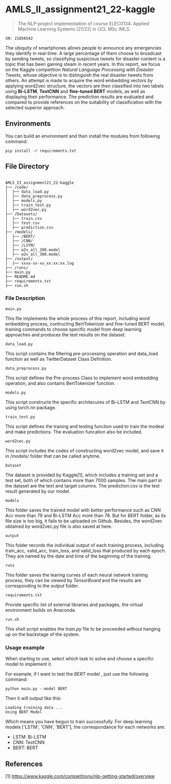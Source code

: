 # AMLS_II_assignment21_22-kaggle
> The NLP-project implementation of course ELEC0134: Applied Machine Learning Systems (21/22) in UCL MSc IMLS.
```
SN: 21056542
```

The ubiquity of smartphones allows people to announce any emergencies they identify in real-time. A large percentage of them choose to broadcast by sending tweets, so classifying
suspicious tweets for disaster content is a topic that has been gaining steam in recent years. In this report, we focus on the Kaggle competition *Natural Language Processing with Disaster Tweets*, whose objective is to distinguish the real disaster tweets from others. An attempt is made to acquire the word embedding vectors by applying word2vec structure, the vectors are then classified into two labels using **Bi-LSTM**, **TextCNN** and **fine-tuned BERT** models, as well as displaying their performance. The prediction results are evaluated and compared to provide references on the suitability of classification with the selected superior approach.


## Environments

You can build an environment and then install the modules from following command:
```
pip install -r requirements.txt 
```


## File Directory
```

AMLS_II_assignment21_22-kaggle
├── /code/
│  ├── data_load.py
│  ├── data_preprocess.py
│  ├── models.py
│  ├── train_test.py
│  ├── word2vec.py
├── /Datasets/
│  ├── train.csv
│  ├── test.csv
│  ├── prediction.csv
├── /models/
│  ├── /BERT/
│  ├── /CNN/
│  ├── /LSTM/
│  ├── w2v_all_200.model
│  ├── w2v_all_300.model
├── /output/
│  ├── xxxx-xx-xx_xx:xx:xx.log
├── /runs/
├── main.py
├── README.md
├── requirements.txt
├── run.sh

```

### File Description

```
main.py
```
This file implements the whole process of this report, including word embedding process, contructing BertTokenizer and fine-tuned BERT model, training commands to choose specific model from deep learning approaches and produces the test results on the dataset.
```
data_load.py
```
This script contains the filtering pre-processing operation and data_load function as well as TwitterDataset Class Definition.
```
data_preprocess.py
```
This script defines the Pre-process Class to implement word embedding operation, and also contains BertTokenizer function.
```
models.py
```
This script constructs the specific architecures of Bi-LSTM and TextCNN by using torch.nn package.
```
train_test.py
```
This script defines the traning and testing function used to train the modeal and make predictions. The evaluation funcation also be included.
```
word2vec.py
```
This script includes the codes of constructing word2vec model, and save it in /models/ folder that can be called anytime.
```
Dataset
```
The dataset is provided by Kaggle[1], which includes a training set and a test set, both of which contains more than 7000 samples. The main part in the dataset are the text and target columns. The prediction.csv is the test result generated by our model.
```
models
```
This folder saves the trained model with better performance such as CNN Acc more than 79 and Bi-LSTM Acc more than 78. But for BERT folder, as its file size is too big, it fails to be uploaded on Github. Besides, the word2vec obtained by word2vec.py file is also saved at here.
```
output
```
This folder records the individual output of each training process, including train_acc, valid_acc, train_loss, and valid_loss that produced by each epoch. They are named by the date and time of the beginning of the training.
```
runs
```
This folder saves the learing curves of each neural network training process, they can be viewed by *TensorBoard* and the results are corresponding to the *output* folder.
```
requirements.txt
```
Provide specific list of external libraries and packages, the virtual environment builds on Anaconda.
```
run.sh
```
This shell script enables the *train.py* file to be proceeded without hanging up on the backstage of the system.


### Usage example

When starting to use, select which task to solve and choose a specifci model to implement it.

For example, if I want to test the *BERT* model , just use the following command:
```
python main.py --model BERT
```
Then it will output like this:
```
Loading training data ...
Using BERT Model
```
Which means you have begun to train successfully.
For deep learning models ['LSTM', 'CNN', 'BERT'], the correspondance for each networks are:
* LSTM: Bi-LSTM
* CNN: TextCNN
* BERT: BERT

## References

[1] https://www.kaggle.com/competitions/nlp-getting-started/overview